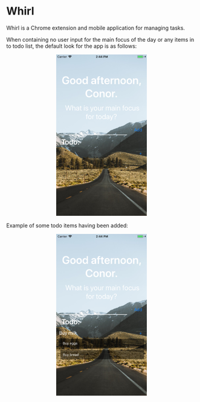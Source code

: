 # Whirl
Whirl is a Chrome extension and mobile application for managing tasks. 

When containing no user input for the main focus of the day or any items in to todo list, the default look for the app is as follows:

<p align="center">
<img src="https://github.com/C2P1/Whirl/blob/master/resources/img/Default.png" width="240">
</p>   


Example of some todo items having been added:   


<p align="center">
<img src="https://github.com/C2P1/Whirl/blob/master/resources/img/AddingTodo.png" width="240">
</p>
